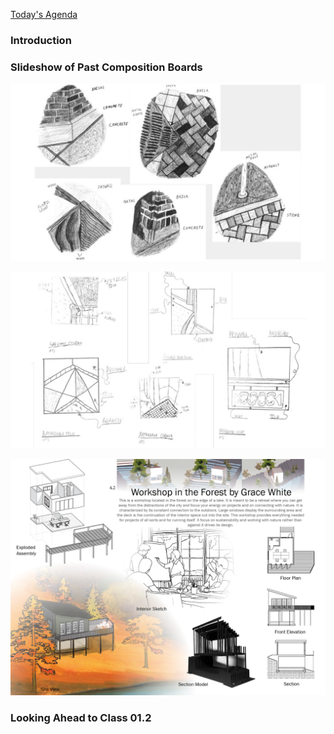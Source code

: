 [Today\'s Agenda](220822-3_agenda.html)

### Introduction

### Slideshow of Past Composition Boards

<div>

![images/01.png](images/01.png)

![images/02.png](images/02.png)

![images/03.png](images/03.png)

</div>

### Looking Ahead to Class 01.2
